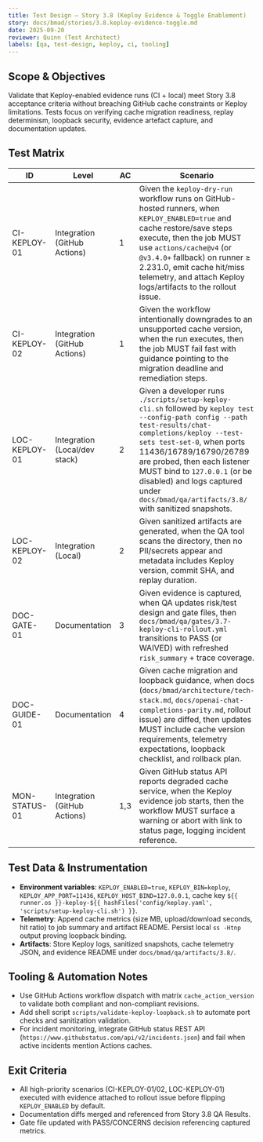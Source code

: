 ```yaml
---
title: Test Design — Story 3.8 (Keploy Evidence & Toggle Enablement)
story: docs/bmad/stories/3.8.keploy-evidence-toggle.md
date: 2025-09-20
reviewer: Quinn (Test Architect)
labels: [qa, test-design, keploy, ci, tooling]
---
```


## Scope & Objectives

Validate that Keploy-enabled evidence runs (CI + local) meet Story 3.8 acceptance criteria without breaching GitHub cache constraints or Keploy limitations. Tests focus on verifying cache migration readiness, replay determinism, loopback security, evidence artefact capture, and documentation updates.

## Test Matrix

| ID            | Level                         | AC  | Scenario                                                                                                                                                                                                                                                                                                                                                              | Rationale                                                          |
| ------------- | ----------------------------- | --- | --------------------------------------------------------------------------------------------------------------------------------------------------------------------------------------------------------------------------------------------------------------------------------------------------------------------------------------------------------------------- | ------------------------------------------------------------------ |
| CI-KEPLOY-01  | Integration (GitHub Actions)  | 1   | Given the `keploy-dry-run` workflow runs on GitHub-hosted runners, when `KEPLOY_ENABLED=true` and cache restore/save steps execute, then the job MUST use `actions/cache@v4` (or `@v3.4.0+` fallback) on runner ≥ 2.231.0, emit cache hit/miss telemetry, and attach Keploy logs/artifacts to the rollout issue.                                                      | Confirms migration compliance and evidence capture for AC1.        |
| CI-KEPLOY-02  | Integration (GitHub Actions)  | 1   | Given the workflow intentionally downgrades to an unsupported cache version, when the run executes, then the job MUST fail fast with guidance pointing to the migration deadline and remediation steps.                                                                                                                                                               | Ensures defensive detection of deprecated cache revisions.         |
| LOC-KEPLOY-01 | Integration (Local/dev stack) | 2   | Given a developer runs `./scripts/setup-keploy-cli.sh` followed by `keploy test --config-path config --path test-results/chat-completions/keploy --test-sets test-set-0`, when ports 11436/16789/16790/26789 are probed, then each listener MUST bind to `127.0.0.1` (or be disabled) and logs captured under `docs/bmad/qa/artifacts/3.8/` with sanitized snapshots. | Validates loopback binding and evidence archival for AC2.          |
| LOC-KEPLOY-02 | Integration (Local)           | 2   | Given sanitized artifacts are generated, when the QA tool scans the directory, then no PII/secrets appear and metadata includes Keploy version, commit SHA, and replay duration.                                                                                                                                                                                      | Protects against leaking sensitive data while documenting runtime. |
| DOC-GATE-01   | Documentation                 | 3   | Given evidence is captured, when QA updates risk/test design and gate files, then `docs/bmad/qa/gates/3.7-keploy-cli-rollout.yml` transitions to PASS (or WAIVED) with refreshed `risk_summary` + trace coverage.                                                                                                                                                     | Demonstrates closure of prior gate concerns (AC3).                 |
| DOC-GUIDE-01  | Documentation                 | 4   | Given cache migration and loopback guidance, when docs (`docs/bmad/architecture/tech-stack.md`, `docs/openai-chat-completions-parity.md`, rollout issue) are diffed, then updates MUST include cache version requirements, telemetry expectations, loopback checklist, and rollback plan.                                                                             | Ensures documentation reflects enablement decision (AC4).          |
| MON-STATUS-01 | Integration (GitHub Actions)  | 1,3 | Given GitHub status API reports degraded cache service, when the Keploy evidence job starts, then the workflow MUST surface a warning or abort with link to status page, logging incident reference.                                                                                                                                                                  | Addresses reliability risk during brownouts.                       |

## Test Data & Instrumentation

- **Environment variables**: `KEPLOY_ENABLED=true`, `KEPLOY_BIN=keploy`, `KEPLOY_APP_PORT=11436`, `KEPLOY_HOST_BIND=127.0.0.1`, cache key `${{ runner.os }}-keploy-${{ hashFiles('config/keploy.yaml', 'scripts/setup-keploy-cli.sh') }}`.
- **Telemetry**: Append cache metrics (size MB, upload/download seconds, hit ratio) to job summary and artifact README. Persist local `ss -Htnp` output proving loopback binding.
- **Artifacts**: Store Keploy logs, sanitized snapshots, cache telemetry JSON, and evidence README under `docs/bmad/qa/artifacts/3.8/`.

## Tooling & Automation Notes

- Use GitHub Actions workflow dispatch with matrix `cache_action_version` to validate both compliant and non-compliant revisions.
- Add shell script `scripts/validate-keploy-loopback.sh` to automate port checks and sanitization validation.
- For incident monitoring, integrate GitHub status REST API (`https://www.githubstatus.com/api/v2/incidents.json`) and fail when active incidents mention Actions caches.

## Exit Criteria

- All high-priority scenarios (CI-KEPLOY-01/02, LOC-KEPLOY-01) executed with evidence attached to rollout issue before flipping `KEPLOY_ENABLED` by default.
- Documentation diffs merged and referenced from Story 3.8 QA Results.
- Gate file updated with PASS/CONCERNS decision referencing captured metrics.
